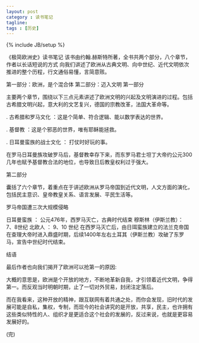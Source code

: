 ```yaml
---
layout: post
category : 读书笔记
tagline: 
tags : [历史]
---
```

{% include JB/setup %}

《极简欧洲史》读书笔记
该书由约翰.赫斯特所著，全书共两个部分，八个章节，作者以长话短说的方式 向我们讲述了欧洲从古典文明、向中世纪、近代文明依次推进的整个历程，行文通俗易懂，言简意赅。

第一部分：欧洲，是个混合体
第二部分：迈入文明
第一部分

主要两个章节，围绕以下三点元素讲述了欧洲文明的兴起及文明演进的过程。包括古希腊文明兴起，意大利的文艺复兴，德国的宗教改革，法国大革命等。

. 古希腊和罗马文化 ：这是个简单、符合逻辑、能以数学表达的世界。

. 基督教 ：这是个邪恶的世界，唯有耶稣能拯救。

. 日耳曼蛮族的战士文化 ： 打仗时好玩的事。

在罗马日耳曼族攻破罗马后，基督教幸存下来，而东罗马君士坦丁大帝约公元300几年也赋予基督教合法的地位，也导致日后教皇权利过于强大。

第二部分

囊括了六个章节，着重点在于讲述欧洲从罗马帝国到近代文明，人文方面的演化，包括民主意识、皇帝教皇关系、语言发展、平民生活等。

罗马帝国遭三次大规模侵略

日耳曼蛮族 ： 公元476年，西罗马灭亡，古典时代结束
穆斯林（伊斯兰教）： 7、8世纪
北欧人 ： 9、10 世纪
在西罗马灭亡后，由日珥蛮族建立的法兰克帝国在查理大帝时进入鼎盛时期，后续1400年左右土耳其（伊斯兰教）攻破了东罗马，宣告中世纪时代结束。

结语

最后作者也向我们揭开了欧洲可以抢第一的原因:

大概的意思是，欧洲是个开放的地方，不断地革新自我，才引领着近代文明，争得第一。而反观当时明朝时期，止了一切对外贸易，封闭注定落后。

而在我看来，这种开放的精神，跟互联网有着共通之处，而你会发现，旧时代的发展可能是自私，集权，专制，而现今的社会讲究的是开放，共享，民主，也许拥有这些类似特性的人、组织才是更适合这个社会的发展的，反过来说，也就是更容易发展好的。

(完)